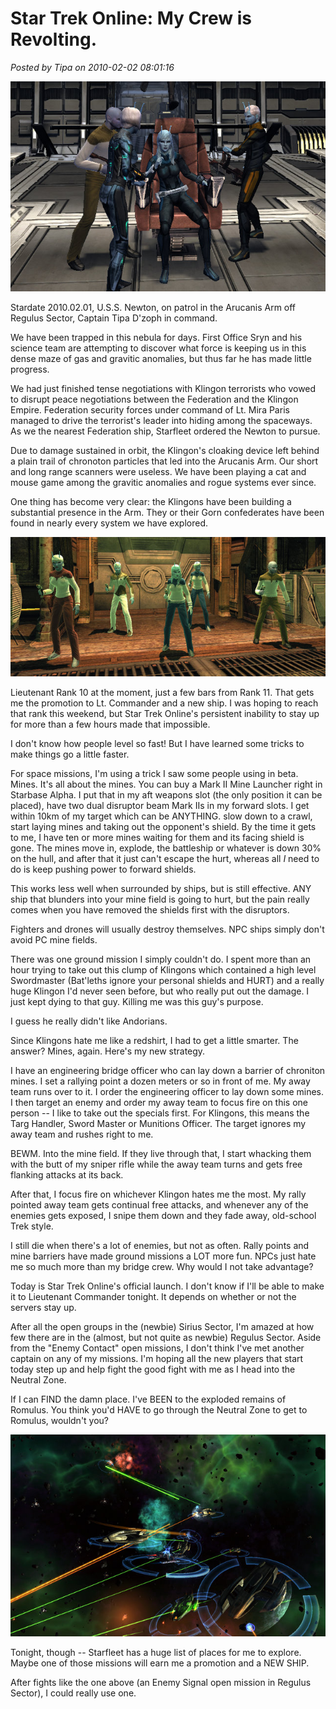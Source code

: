# Star Trek Online: My Crew is Revolting.

*Posted by Tipa on 2010-02-02 08:01:16*

![](../../../uploads/2010/02/GameClient-2010-01-31-10-46-03-97.jpg "A small disagreement in mission objectives leads to a tense situation")

Stardate 2010.02.01, U.S.S. Newton, on patrol in the Arucanis Arm off Regulus Sector, Captain Tipa D'zoph in command.

We have been trapped in this nebula for days. First Office Sryn and his science team are attempting to discover what force is keeping us in this dense maze of gas and gravitic anomalies, but thus far he has made little progress. 

We had just finished tense negotiations with Klingon terrorists who vowed to disrupt peace negotiations between the Federation and the Klingon Empire. Federation security forces under command of Lt. Mira Paris managed to drive the terrorist's leader into hiding among the spaceways. As we the nearest Federation ship, Starfleet ordered the Newton to pursue.

Due to damage sustained in orbit, the Klingon's cloaking device left behind a plain trail of chronoton particles that led into the Arucanis Arm. Our short and long range scanners were useless. We have been playing a cat and mouse game among the gravitic anomalies and rogue systems ever since.

One thing has become very clear: the Klingons have been building a substantial presence in the Arm. They or their Gorn confederates have been found in nearly every system we have explored.

![](../../../uploads/2010/02/GameClient-2010-01-30-14-12-24-63.jpg "Andorian Cheerleading Squad")

Lieutenant Rank 10 at the moment, just a few bars from Rank 11. That gets me the promotion to Lt. Commander and a new ship. I was hoping to reach that rank this weekend, but Star Trek Online's persistent inability to stay up for more than a few hours made that impossible.

I don't know how people level so fast! But I have learned some tricks to make things go a little faster.

For space missions, I'm using a trick I saw some people using in beta. Mines. It's all about the mines. You can buy a Mark II Mine Launcher right in Starbase Alpha. I put that in my aft weapons slot (the only position it can be placed), have two dual disruptor beam Mark IIs in my forward slots. I get within 10km of my target which can be ANYTHING. slow down to a crawl, start laying mines and taking out the opponent's shield. By the time it gets to me, I have ten or more mines waiting for them and its facing shield is gone. The mines move in, explode, the battleship or whatever is down 30% on the hull, and after that it just can't escape the hurt, whereas all *I* need to do is keep pushing power to forward shields.

This works less well when surrounded by ships, but is still effective. ANY ship that blunders into your mine field is going to hurt, but the pain really comes when you have removed the shields first with the disruptors.

Fighters and drones will usually destroy themselves. NPC ships simply don't avoid PC mine fields.

There was one ground mission I simply couldn't do. I spent more than an hour trying to take out this clump of Klingons which contained a high level Swordmaster (Bat'leths ignore your personal shields and HURT) and a really huge Klingon I'd never seen before, but who really put out the damage. I just kept dying to that guy. Killing me was this guy's purpose.

I guess he really didn't like Andorians.

Since Klingons hate me like a redshirt, I had to get a little smarter. The answer? Mines, again. Here's my new strategy.

I have an engineering bridge officer who can lay down a barrier of chroniton mines. I set a rallying point a dozen meters or so in front of me. My away team runs over to it. I order the engineering officer to lay down some mines. I then target an enemy and order my away team to focus fire on this one person -- I like to take out the specials first. For Klingons, this means the Targ Handler, Sword Master or Munitions Officer. The target ignores my away team and rushes right to me.

BEWM. Into the mine field. If they live through that, I start whacking them with the butt of my sniper rifle while the away team turns and gets free flanking attacks at its back.

After that, I focus fire on whichever Klingon hates me the most. My rally pointed away team gets continual free attacks, and whenever any of the enemies gets exposed, I snipe them down and they fade away, old-school Trek style.

I still die when there's a lot of enemies, but not as often. Rally points and mine barriers have made ground missions a LOT more fun. NPCs just hate me so much more than my bridge crew. Why would I not take advantage?

Today is Star Trek Online's official launch. I don't know if I'll be able to make it to Lieutenant Commander tonight. It depends on whether or not the servers stay up.

After all the open groups in the (newbie) Sirius Sector, I'm amazed at how few there are in the (almost, but not quite as newbie) Regulus Sector. Aside from the "Enemy Contact" open missions, I don't think I've met another captain on any of my missions. I'm hoping all the new players that start today step up and help fight the good fight with me as I head into the Neutral Zone.

If I can FIND the damn place. I've BEEN to the exploded remains of Romulus. You think you'd HAVE to go through the Neutral Zone to get to Romulus, wouldn't you?

![](../../../uploads/2010/02/GameClient-2010-02-01-22-03-34-96.jpg "Enemy Signal mission in Regulus. We actually survived this fight.")

Tonight, though -- Starfleet has a huge list of places for me to explore. Maybe one of those missions will earn me a promotion and a NEW SHIP.

After fights like the one above (an Enemy Signal open mission in Regulus Sector), I could really use one.
